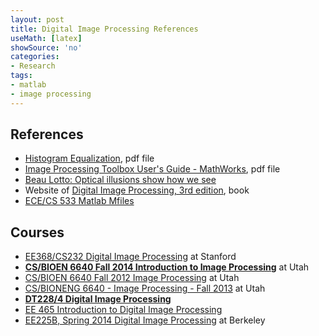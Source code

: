 ```yaml
---
layout: post
title: Digital Image Processing References
useMath: [latex]
showSource: 'no'
categories:
- Research
tags:
- matlab
- image processing
---
```


## References
 - [Histogram Equalization][1], pdf file
 - [Image Processing Toolbox User's Guide - MathWorks][2], pdf file
 - [Beau Lotto: Optical illusions show how we see][8]
 - Website of [Digital Image Processing, 3rd edition][9], book
 - [ECE/CS 533 Matlab Mfiles][10]


## Courses
 - [EE368/CS232 Digital Image Processing][3] at Stanford
 - [**CS/BIOEN 6640 Fall 2014 Introduction to Image Processing**][6] at Utah
 - [CS/BIOEN 6640 Fall 2012 Image Processing][4] at Utah
 - [CS/BIONENG 6640 - Image Processing - Fall 2013][5] at Utah
 - [**DT228/4 Digital Image Processing**][7]
 - [EE 465 Introduction to Digital Image Processing][11]
 - [EE225B, Spring 2014 Digital Image Processing][12] at Berkeley












[12]: http://inst.eecs.berkeley.edu/~ee225b/sp14/#lectures
[11]: http://www.csee.wvu.edu/~xinl/courses/ee465/ee465.html
[10]: http://homepages.cae.wisc.edu/~ece533/matlab/index.html
[9]: http://www.imageprocessingplace.com/DIP-3E/dip3e_main_page.htm
[8]: http://www.ted.com/talks/beau_lotto_optical_illusions_show_how_we_see?language=en
[7]: http://www.comp.dit.ie/bmacnamee/gaip.htm
[6]: http://www.sci.utah.edu/~gerig/CS6640-F2014/CS6640-F2014.html
[5]: http://www.eng.utah.edu/~cs6640/
[4]: http://www.sci.utah.edu/~gerig/CS6640-F2012/CS6640-F2012.html
[3]: http://web.stanford.edu/class/ee368/handouts.html
[2]: http://www.mathworks.com/help/pdf_doc/images/images_tb.pdf
[1]: http://www.math.uci.edu/icamp/courses/math77c/demos/hist_eq.pdf